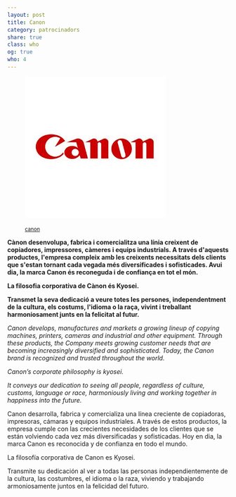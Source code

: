 ```yaml
---
layout: post
title: Canon
category: patrocinadors
share: true
class: who
og: true
who: 4
---
```


<figure class="text-center">
	<img src="/public/img/canon-organitzadors-barcelona-digital-art.jpg" alt="canon - organitzadors de barcelona digital art" title="canon - organitzadors de barcelona digital art">
	<figcaption>
		<p><small><i class="fa fa-external-link"></i> <a href="http://www.canon.com/" title="canon">canon</a></small></p>
	</figcaption>
</figure>

<!--more--> 

**Cànon desenvolupa, fabrica i comercialitza una línia creixent de copiadores, impressores, càmeres i equips industrials. A través d'aquests productes, l'empresa compleix amb les creixents necessitats dels clients que s'estan tornant cada vegada més diversificades i sofisticades. Avui dia, la marca Canon és reconeguda i de confiança en tot el món.**

**La filosofia corporativa de Cànon és Kyosei.**

**Transmet la seva dedicació a veure totes les persones, independentment de la cultura, els costums, l'idioma o la raça, vivint i treballant harmoniosament junts en la felicitat al futur.**

*Canon develops, manufactures and markets a growing lineup of copying machines, printers, cameras and industrial and other equipment. Through these products, the Company meets growing customer needs that are becoming increasingly diversified and sophisticated. Today, the Canon brand is recognized and trusted throughout the world.*

*Canon’s corporate philosophy is kyosei.*

*It conveys our dedication to seeing all people, regardless of culture, customs, language or race, harmoniously living and working together in happiness into the future.*

Canon desarrolla, fabrica y comercializa una línea creciente de copiadoras, impresoras, cámaras y equipos industriales. A través de estos productos, la empresa cumple con las crecientes necesidades de los clientes que se están volviendo cada vez más diversificadas y sofisticadas. Hoy en dia, la marca Canon es reconocida y de confianza en todo el mundo. 

La filosofía corporativa de Canon es Kyosei.

Transmite su dedicación al ver a todas las personas independientemente de la cultura, las costumbres, el idioma o la raza, viviendo y trabajando armoniosamente juntos en la felicidad del futuro. 